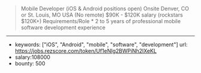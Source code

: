 >Mobile Developer (iOS & Android positions open) Onsite Denver, CO or St. Louis, MO USA (No remote) $90K - $120K salary (rockstars $120K+) Requirements/Role * 2 to 5 years of professional mobile software development experience
------
- keywords: ["iOS", "Android", "mobile", "software", "development"]
url: https://jobs.rezscore.com/token/Uf1eNIg2BWPiNh2lXeKL
- salary:108000
- bounty: 500
